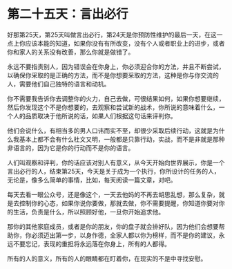 # 第二十五天：言出必行

好那第25天，第25天叫做言出必行，第24天是你预防性维护的最后一天，在这一点上你应该本能的知道，如果你没有有所改变，没有个人或者职业上的进步，或者你和家人的关系没有改善，那么你就是做错了。

永远不要指责别人，因为错误会在你身上，你必须迎合你的方法，并且不断尝试，以确保你采取的是正确的方法，而不是你想要采取的方法，这种是你与你交流的人，需要他们自己独特的语言和动机。

你不需要我告诉你去调整你的火力，自己去做，可很结果如何，如果你想要继续，然后你发现这个不是你想要的，去观察和尝试新的战术，你所说的意味着什么，一个人的品质取决于他所说的话，如果人们根据这句话来评判你。

他们会说什么，有相当多的男人口讳而实不至，却很少采取后续行动，这就是为什么我基本上都不会有什么杜文又明，一般都是只靠行动，实战，而不是非就是那种非语言的，因为它是你的行动而不是你的语言。

人们叫观察和评判，你的话应该对别人有意义，从今天开始向世界展示，你是一个言出必行的人，结束第25天，今天是关于成为一个执行，你所设计的任务的人，无论是，像多么简单的事情，比如，每天阅读一篇文章，对吧。

每天去看一眼公众号，还是像这个，一天去他妈的不再去胡思乱想，那么复杂，就是去控制你的心态，如果你说你要做，那就去做，你不需要提醒，你知道你要对你的生活，负责是什么，所以照顾好他，一旦你开始追求他。

那你的其他家庭成员，或者是你的朋友，你的盘子就会排好队，因为他们会想要帮助你，你必须迈出第一步，以身作德，全家人都以你为榜样，而不是你的建议，永远不要忘记，表现的重担将永远落在你身上，所有的人都得。

所有的人的意义，所有的人的眼睛都在盯着你，在现实的不是中寻找安慰。